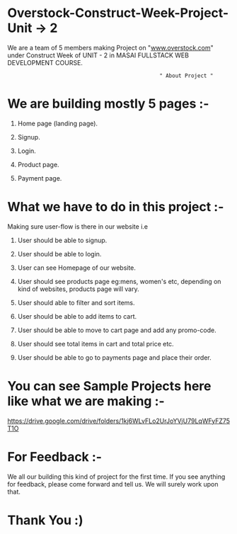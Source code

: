 # Overstock-Construct-Week-Project-Unit -> 2

We are a team of 5 members making Project on "www.overstock.com"  under Construct Week of UNIT - 2 in MASAI FULLSTACK WEB DEVELOPMENT COURSE.




                                                
                                                
                                                    " About Project "


# We are building mostly 5 pages :- 

1. Home page (landing page).
 
2. Signup.

3. Login.

4. Product page.

5. Payment page.



# What we have to do in this project :-

 Making sure user-flow is there in our website i.e 
 
1. User should be able to signup.

2. User should be able to login.
 
3. User can see Homepage of our website.

4. User should see products page eg:mens, women's etc, depending on kind of websites, products page will vary.
 
5. User should able to filter and sort items.

6. User should be able to add items to cart.

7. User should be able to move to cart page and add any promo-code.

8. User should see total items in cart and total price etc.

9. User should be able to go to payments page and place their order.



# You can see Sample Projects here like what we are making :-
 
https://drive.google.com/drive/folders/1kj6WLvFLo2UrJoYVjU79LqWFyFZ75T1O



# For Feedback :- 


We all our building this kind of project for the first time. If you see anything for feedback, please come forward and tell us. We will surely work upon that.

   #                                             Thank You :)
